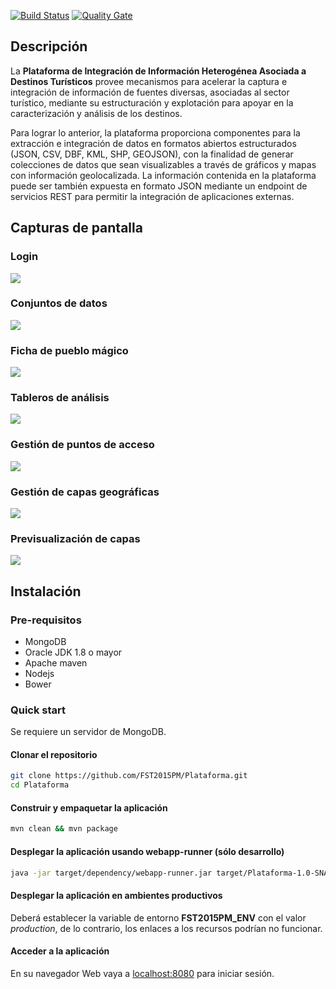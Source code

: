 [![Build Status](https://jenkins.hasdaipacheco.com/buildStatus/icon?job=Plataforma-QA)](https://jenkins.hasdaipacheco.com/job/Plataforma-QA/)
[![Quality Gate](https://sonarqube.hasdaipacheco.com/api/badges/gate?key=org.fst2015pm.swbforms:master)](https://sonarqube.hasdaipacheco.com/api/badges/gate?key=org.fst2015pm.swbforms:master)


## Descripción

La **Plataforma de Integración de Información Heterogénea Asociada a Destinos Turísticos** provee mecanismos para acelerar la captura e integración de información de fuentes diversas, asociadas al sector turístico, mediante su estructuración y explotación para apoyar en la caracterización y análisis de los destinos.

Para lograr lo anterior, la plataforma proporciona componentes para la extracción e integración de datos en formatos abiertos estructurados (JSON, CSV, DBF, KML, SHP, GEOJSON), con la finalidad de generar colecciones de datos que sean visualizables a través de gráficos y mapas con información geolocalizada. La información contenida en la plataforma puede ser también expuesta en formato JSON mediante un endpoint de servicios REST para permitir la integración de aplicaciones externas.

## Capturas de pantalla
### Login
<img src="https://github.com/FST2015PM/documentacion/raw/gh-pages/images/app-preview/screenshot1.png" />

### Conjuntos de datos
<img src="https://github.com/FST2015PM/documentacion/raw/gh-pages/images/app-preview/screenshot2.png" />

### Ficha de pueblo mágico
<img src="https://github.com/FST2015PM/documentacion/raw/gh-pages/images/app-preview/screenshot3.png" />

### Tableros de análisis
<img src="https://github.com/FST2015PM/documentacion/raw/gh-pages/images/app-preview/screenshot4.png" />

### Gestión de puntos de acceso
<img src="https://github.com/FST2015PM/documentacion/raw/gh-pages/images/app-preview/screenshot5.png" />

### Gestión de capas geográficas
<img src="https://github.com/FST2015PM/documentacion/raw/gh-pages/images/app-preview/screenshot6.png" />

### Previsualización de capas
<img src="https://github.com/FST2015PM/documentacion/raw/gh-pages/images/app-preview/screenshot7.png" />

## Instalación
### Pre-requisitos

* MongoDB
* Oracle JDK 1.8 o mayor
* Apache maven
* Nodejs
* Bower

### Quick start
Se requiere un servidor de MongoDB.

#### Clonar el repositorio
````sh
git clone https://github.com/FST2015PM/Plataforma.git
cd Plataforma
````

#### Construir y empaquetar la aplicación
````sh
mvn clean && mvn package
````

#### Desplegar la aplicación usando webapp-runner (sólo desarrollo)

````sh
java -jar target/dependency/webapp-runner.jar target/Plataforma-1.0-SNAPSHOT.war
````
#### Desplegar la aplicación en ambientes productivos

Deberá establecer la variable de entorno **FST2015PM_ENV** con el valor _production_, de lo contrario, los enlaces a los recursos podrían no funcionar.

#### Acceder a la aplicación
En su navegador Web vaya a [localhost:8080](localhost:8080) para iniciar sesión.
